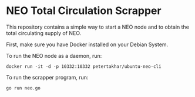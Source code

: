 # NEO Total Circulation Scrapper

This repository contains a simple way to start a NEO node and to obtain the total circulating supply of NEO.

First, make sure you have Docker installed on your Debian System.

To run the NEO node as a daemon, run:

`docker run -it -d -p 10332:10332 petertakhar/ubuntu-neo-cli`

To run the scrapper program, run:

`go run neo.go`
